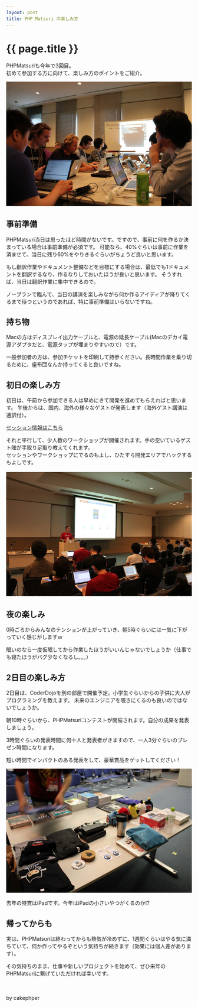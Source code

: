 ```yaml
---
layout: post
title: PHP Matsuri の楽しみ方
---
```


{{ page.title }}
================

PHPMatsuriも今年で3回目。<br />
初めて参加する方に向けて、楽しみ方のポイントをご紹介。

![Alt image](img/blog/2012-10-17/20111019094820.jpg)

事前準備
-------------
PHPMatsuri当日は思ったほど時間がないです。ですので、事前に何を作るか決まっている場合は事前準備が必須です。
可能なら、40%ぐらいは事前に作業を済ませて、当日に残り60%をやりきるぐらいがちょうど良いと思います。

もし翻訳作業やドキュメント整備などを目標にする場合は、最低でも1ドキュメントを翻訳するなり、作るなりしておいたほうが良いと思います。
そうすれば、当日は翻訳作業に集中できるので。


ノープランで臨んで、当日の講演を楽しみながら何か作るアイディアが降りてくるまで待つというのであれば、特に事前準備はいらないですね。


持ち物
---------------
Macの方はディスプレイ出力ケーブルと、電源の延長ケーブル(Macのデカイ電源アダプタだと、電源タップが埋まりやすいので）です。

一般参加者の方は、参加チケットを印刷して持参ください。長時間作業を乗り切るために、座布団なんか持ってくると良いですね。


初日の楽しみ方
---------------
初日は、午前から参加できる人は早めにきて開発を進めてもらえればと思います。
午後からは、国内、海外の様々なゲストが発表します（海外ゲスト講演は通訳付）。

[セッション情報はこちら](http://www.phpmatsuri.net/2012/session.html)

それと平行して、少人数のワークショップが開催されます。手の空いているゲスト陣が手取り足取り教えてくれます。
<br />
セッションやワークショップにでるのもよし、ひたすら開発エリアでハックするもよしです。
<br />
<br />
![Alt image](img/blog/2012-10-17/20111019094821.jpg)



夜の楽しみ
----------------
0時ごろからみんなのテンションが上がっていき、朝5時ぐらいには一気に下がっていく感じがしますｗ

眠いのなら一度仮眠してから作業したほうがいいんじゃないでしょうか（仕事でも寝たほうがバグ少なくなるし。。。）


2日目の楽しみ方
-----------------
2日目は、CoderDojoを別の部屋で開催予定。小学生ぐらいからの子供に大人がプログラミングを教えます。
未来のエンジニアを覗きにくるのも良いのではないでしょうか。

朝10時ぐらいから、PHPMatsuriコンテストが開催されます。自分の成果を発表しましょう。

3時間ぐらいの発表時間に何十人と発表者がきますので、一人3分ぐらいのプレゼン時間になります。

短い時間でインパクトのある発表をして、豪華賞品をゲットしてください！

![Alt image](img/blog/2012-10-17/20111019094824.jpg)

去年の特賞はiPadです。今年はiPadの小さいやつがくるのか!?


帰ってからも
--------------
実は、PHPMatsuriは終わってからも熱気が冷めずに、1週間ぐらいはやる気に満ちていて、何か作ってやるぞという気持ちが続きます（効果には個人差があります）。

その気持ちのまま、仕事や新しいプロジェクトを始めて、ぜひ来年のPHPMatsuriに繋げていただければ幸いです。

<br />
<br />
by cakephper

